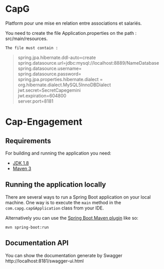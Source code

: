 # CapG
Platform pour une mise en relation entre associations et salariés.

You need to create the file Application.properties on the path : src/main/resources.

`The file must contain :`

>spring.jpa.hibernate.ddl-auto=create  
>spring.datasource.url=jdbc:mysql://localhost:8889/NameDatabase  
>spring.datasource.username=  
>spring.datasource.password=  
>spring.jpa.properties.hibernate.dialect = org.hibernate.dialect.MySQL5InnoDBDialect    
>jwt.secret=SecretCapegemini    
>jwt.expiration=604800   
>server.port=8181   
 
# Cap-Engagement

## Requirements

For building and running the application you need:

- [JDK 1.8](http://www.oracle.com/technetwork/java/javase/downloads/jdk8-downloads-2133151.html)
- [Maven 3](https://maven.apache.org)

## Running the application locally

There are several ways to run a Spring Boot application on your local machine. One way is to execute the `main` method in the `com.capg.capGApplication` class from your IDE.

Alternatively you can use the [Spring Boot Maven plugin](https://docs.spring.io/spring-boot/docs/current/reference/html/build-tool-plugins-maven-plugin.html) like so:

```shell
mvn spring-boot:run
```

## Documentation API

You can show the documentation generate by Swagger
http://localhost:8181/swagger-ui.html


